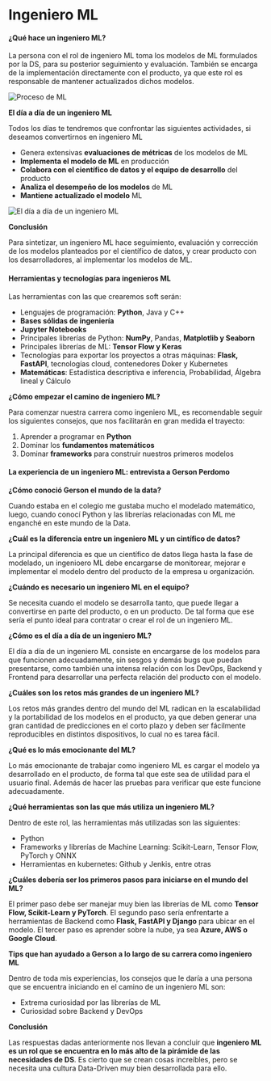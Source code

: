 # Ingeniero ML

#### ¿Qué hace un ingeniero ML?

La persona con el rol de ingeniero ML toma los modelos de ML formulados por la DS, para su posterior seguimiento y evaluación. También se encarga de la implementación directamente con el producto, ya que este rol es responsable de mantener actualizados dichos modelos.

![Proceso de ML](https://i.imgur.com/6cMQQVA.png)

**El día a día de un ingeniero ML**

Todos los días te tendremos que confrontar las siguientes actividades, si deseamos convertirnos en ingeniero ML

* Genera extensivas **evaluaciones de métricas** de los modelos de ML
* **Implementa el modelo de ML** en producción
* **Colabora con el científico de datos y el equipo de desarrollo** del producto
* **Analiza el desempeño de los modelos** de ML
* **Mantiene actualizado el modelo** ML

![El día a día de un ingeniero ML](https://i.imgur.com/PllsvsP.jpg)

**Conclusión**

Para sintetizar, un ingeniero ML hace seguimiento, evaluación y corrección de los modelos planteados por el científico de datos, y crear producto con los desarrolladores, al implementar los modelos de ML.

#### Herramientas y tecnologías para ingenieros ML

Las herramientas con las que crearemos soft serán:

* Lenguajes de programación: **Python**, Java y C++
* **Bases sólidas de ingeniería**
* **Jupyter Notebooks**
* Principales librerías de Python: **NumPy**, Pandas, **Matplotlib y Seaborn**
* Principales librerías de ML: **Tensor Flow y Keras**
* Tecnologías para exportar los proyectos a otras máquinas: **Flask, FastAPI**, tecnologías cloud, contenedores Doker y Kubernetes
* **Matemáticas**: Estadística descriptiva e inferencia, Probabilidad, Álgebra lineal y Cálculo

**¿Cómo empezar el camino de ingeniero ML?**

Para comenzar nuestra carrera como ingeniero ML, es recomendable seguir los siguientes consejos, que nos facilitarán en gran medida el trayecto:

1. Aprender a programar en **Python**
2. Dominar los **fundamentos matemáticos**
3. Dominar **frameworks** para construir nuestros primeros modelos

#### La experiencia de un ingeniero ML: entrevista a Gerson Perdomo

**¿Cómo conoció Gerson el mundo de la data?**

Cuando estaba en el colegio me gustaba mucho el modelado matemático, luego, cuando conocí Python y las librerías relacionadas con ML me enganché en este mundo de la Data.

**¿Cuál es la diferencia entre un ingeniero ML y un cintífico de datos?**

La principal diferencia es que un científico de datos llega hasta la fase de modelado, un ingenioero ML debe encargarse de monitorear, mejorar e implementar el modelo dentro del producto de la empresa u organización.

**¿Cuándo es necesario un ingeniero ML en el equipo?**

Se necesita cuando el modelo se desarrolla tanto, que puede llegar a convertirse en parte del producto, o en un producto. De tal forma que ese sería el punto ideal para contratar o crear el rol de un ingeniero ML.

**¿Cómo es el día a día de un ingeniero ML?**

El día a día de un ingeniero ML consiste en encargarse de los modelos para que funcionen adecuadamente, sin sesgos y demás bugs que puedan presentarse, como también una intensa relación con los DevOps, Backend y Frontend para desarrollar una perfecta relación del producto con el modelo.

**¿Cuáles son los retos más grandes de un ingeniero ML?**

Los retos más grandes dentro del mundo del ML radican en la escalabilidad y la portabilidad de los modelos en el producto, ya que deben generar una gran cantidad de predicciones en el corto plazo y deben ser fácilmente reproducibles en distintos dispositivos, lo cual no es tarea fácil.

**¿Qué es lo más emocionante del ML?**

Lo más emocionante de trabajar como ingeniero ML es cargar el modelo ya desarrollado en el producto, de forma tal que este sea de utilidad para el usuario final. Además de hacer las pruebas para verificar que este funcione adecuadamente.

**¿Qué herramientas son las que más utiliza un ingeniero ML?**

Dentro de este rol, las herramientas más utilizadas son las siguientes:

* Python
* Frameworks y librerías de Machine Learning: Scikit-Learn, Tensor Flow, PyTorch y ONNX
* Herramientas en kubernetes: Github y Jenkis, entre otras

**¿Cuáles debería ser los primeros pasos para iniciarse en el mundo del ML?**

El primer paso debe ser manejar muy bien las librerías de ML como **Tensor Flow, Scikit-Learn y PyTorch**. El segundo paso sería enfrentarte a herramientas de Backend como **Flask, FastAPI y Django** para ubicar en el modelo. El tercer paso es aprender sobre la nube, ya sea **Azure, AWS o Google Cloud**.

**Tips que han ayudado a Gerson a lo largo de su carrera como ingeniero ML**

Dentro de toda mis experiencias, los consejos que le daría a una persona que se encuentra iniciando en el camino de un ingeniero ML son:

* Extrema curiosidad por las librerías de ML
* Curiosidad sobre Backend y DevOps

**Conclusión**

Las respuestas dadas anteriormente nos llevan a concluir que **ingeniero ML es un rol que se encuentra en lo más alto de la pirámide de las necesidades de DS**. Es cierto que se crean cosas increíbles, pero se necesita una cultura Data-Driven muy bien desarrollada para ello.

